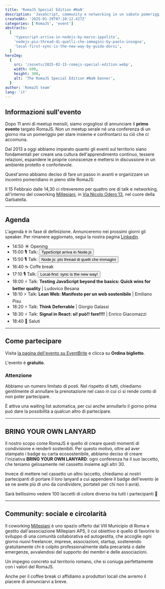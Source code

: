 ```yaml
---
title: 'RomaJS Special Edition #NaN'
description: 'JavaScript, community e networking in un sabato pomeriggio targato RomaJS.'
createdAt: '2025-01-29T07:10:12.427Z'
categories: ['RomaJS', 'event']
abstracts:
  [
    'typescript-arriva-in-nodejs-by-marco-ippolito',
    'nodejs-piu-thread-di-quelli-che-immagini-by-paolo-insogna',
    'local-first-sync-is-the-new-way-by-guido-dorsi',
  ]
heroImg:
  {
    src: '/assets/2025-02-15-romajs-special-edition.webp',
    width: 600,
    height: 300,
    alt: 'The RomaJS Special Edition #NaN banner',
  }
author: 'RomaJS team'
lang: 'it'
---
```


## Informazioni sull'evento

Dopo 11 anni di meetup mensili, siamo orgogliosi di annunciare il **primo evento** targato RomaJS.
Non un meetup serale né una conferenza di un giorno ma un pomeriggio per stare insieme e confrontarci su ciò che ci accomuna.

Dal 2013 a oggi abbiamo imparato quanto gli eventi sul territorio siano fondamentali per creare una cultura dell'apprendimento continuo, tessere relazioni, espandere le proprie conoscenze e mettersi in discussione in un ambiente protetto e confortevole.

Quest'anno abbiamo deciso di fare un passo in avanti e organizzare un incontro pomeridiano in pieno stile RomaJS:

Il 15 Febbraio dalle 14,30 ci ritreveremo per quattro ore di talk e networking, all'interno del coworking [Millepiani](http://www.millepiani.eu/), in [Via Nicolo Odero 13](https://maps.app.goo.gl/175r1oifsjwEPjcF8), nel cuore della Garbatella.

---

## Agenda

L'agenda è in fase di definizione. Annunceremo nei prossimi giorni gli speaker. Per rimanere aggiornato, segui la nostra pagina [Linkedin](https://www.linkedin.com/company/romajs/).

- 14:50 ☀️ Opening
- 15:00 🎙️ Talk: <button class="link" type="button" data-modal="typescript-arriva-in-nodejs-by-marco-ippolito">TypeScript arriva in Node.js</button>
- 15:50 🎙️ Talk: <button class="link" type="button" data-modal="nodejs-piu-thread-di-quelli-che-immagini-by-paolo-insogna">Node.js: più thread di quelli che immagini</button>
- 16:40 ☕️ Coffe break
- 17:10 🎙️ Talk: <button class="link" type="button" data-modal="local-first-sync-is-the-new-way-by-guido-dorsi">Local-first: sync is the new way!</button>
- 18:00 ⚡️ Talk: **Testing JavaScript beyond the basics: Quick wins for better quality** | Ludovico Besana
- 18:10 ⚡️ Talk: **Lean Web: Manifesto per un web sostenibile** | Emiliano Pisu
- 18:20 ⚡️ Talk: **Think Deferrable** | Giorgio Galassi
- 18:30 ⚡️ Talk: **Signal in React: si! può!! fare!!!!** | Enrico Giacomazzi
- 18:40 👋 Saluti

---

## Come partecipare

Visita [la pagina dell'evento su EventBrite](https://www.eventbrite.com/e/biglietti-romajs-special-edition-nan-1223256566319) e clicca su **Ordina biglietto**.

L'evento è **gratuito**.

### Attenzione

Abbiamo un numero limitato di posti. Nel rispetto di tutti, chiediamo gentilmente di annullare la prenotazione nel caso in cui ci si rende conto di non poter partecipare.

È attiva una waiting list automatica, per cui anche annullarlo il giorno prima può dare la possibilità a qualcun altro di partecipare.

---

## BRING YOUR OWN LANYARD

Il nostro scopo come RomaJS è quello di creare questi momenti di condivisione e renderli sostenibili. Per questo motivo, oltre ad aver stampato i badge su carta ecosostenibile, abbiamo deciso di creare l'iniziativa **BRING YOUR OWN LANYARD**: ogni conferenza ha il suo laccetto, che teniamo gelosamente nel cassetto insieme agli altri 30.

Invece di mettere nel cassetto un altro laccetto, chiediamo ai nostri partecipanti di portare il loro lanyard a cui appendere il badge dell'evento (e se ne avete più di uno da condividere, portateli per chi non li avrà).

Sarà bellissimo vedere 100 laccetti di colore diverso tra tutti i partecipanti 🌈

---

## Community: sociale e circolarità

Il coworking [Millepiani](http://www.millepiani.eu/) è uno spazio offerto dal VIII Municipio di Roma e gestito dall'associazione Millepiani APS, il cui obiettivo è quello di favorire lo sviluppo di una comunità collaborativa ed autogestita, che accoglie ogni giorno nuovi freelancer, imprese, associazioni, startup, sostenendo gratuitamente chi è colpito professionalmente dalla precarietá o dalle emergenze, avvalendosi del supporto dei membri e delle associazioni.

Un impegno concreto sul territorio romano, che si coniuga perfettamente con i valori del RomaJS.

Anche per il coffee break ci affidiamo a produttori locali che avremo il piacere di annunciarvi a breve.
